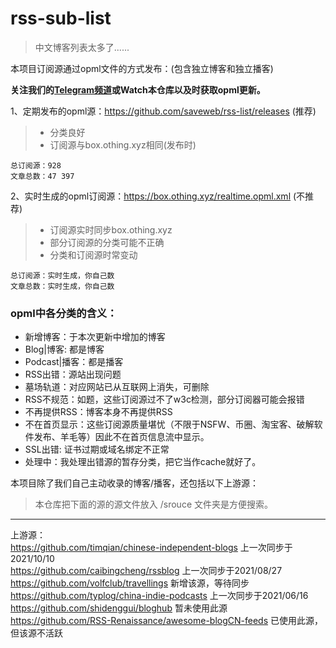 # rss-sub-list

> 中文博客列表太多了......

本项目订阅源通过opml文件的方式发布：(包含独立博客和独立播客)  

**关注我们的[Telegram频道](https://t.me/blogrsslist)或Watch本仓库以及时获取opml更新。**

1、定期发布的opml源：https://github.com/saveweb/rss-list/releases (推荐)
> - 分类良好  
> - 订阅源与box.othing.xyz相同(发布时)  

```
总订阅源：928
文章总数：47 397
```

2、实时生成的opml订阅源：https://box.othing.xyz/realtime.opml.xml (不推荐)
> - 订阅源实时同步box.othing.xyz  
> - 部分订阅源的分类可能不正确  
> - 分类和订阅源时常变动  

```
总订阅源：实时生成，你自己数
文章总数：实时生成，你自己数
```

### opml中各分类的含义：

- 新增博客：于本次更新中增加的博客
- Blog|博客: 都是博客
- Podcast|播客：都是播客
- RSS出错：源站出现问题
- 墓场轨道：对应网站已从互联网上消失，可删除
- RSS不规范：如题，这些订阅源过不了w3c检测，部分订阅器可能会报错
- 不再提供RSS：博客本身不再提供RSS
- 不在首页显示：这些订阅源质量堪忧（不限于NSFW、币圈、淘宝客、破解软件发布、羊毛等）因此不在首页信息流中显示。
- SSL出错: 证书过期或域名绑定不正常
- 处理中：我处理出错源的暂存分类，把它当作cache就好了。

本项目除了我们自己主动收录的博客/播客，还包括以下上游源：
> 本仓库把下面的源的源文件放入 /srouce 文件夹是方便搜索。

----

上游源：  
https://github.com/timqian/chinese-independent-blogs 上一次同步于2021/10/10  
https://github.com/caibingcheng/rssblog 上一次同步于2021/08/27  
https://github.com/volfclub/travellings 新增该源，等待同步  
https://github.com/typlog/china-indie-podcasts 上一次同步于2021/06/16  
https://github.com/shidenggui/bloghub 暂未使用此源  
https://github.com/RSS-Renaissance/awesome-blogCN-feeds 已使用此源，但该源不活跃  
